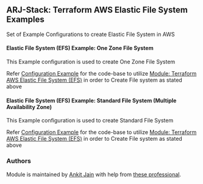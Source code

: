 ## ARJ-Stack: Terraform AWS Elastic File System Examples

Set of Example Configurations to create Elastic File System in AWS

#### Elastic File System (EFS) Example: One Zone File System

This Example configuration is used to create One Zone File System

Refer [Configuration Example](https://github.com/ankit-jn/terraform-aws-examples/tree/main/aws-efs/efs-one-zone) for the code-base to utilize [Module: Terraform AWS Elastic File System (EFS)](https://github.com/ankit-jn/terraform-aws-efs) in order to Create File system as stated above

#### Elastic File System (EFS) Example: Standard File System (Multiple Availability Zone)

This Example configuration is used to create Standard File System

Refer [Configuration Example](https://github.com/ankit-jn/terraform-aws-examples/tree/main/aws-efs/efs-standard) for the code-base to utilize [Module: Terraform AWS Elastic File System (EFS)](https://github.com/ankit-jn/terraform-aws-efs) in order to Create File system as stated above


### Authors

Module is maintained by [Ankit Jain](https://github.com/ankit-jn) with help from [these professional](https://github.com/ankit-jn/terraform-aws-examples/graphs/contributors).